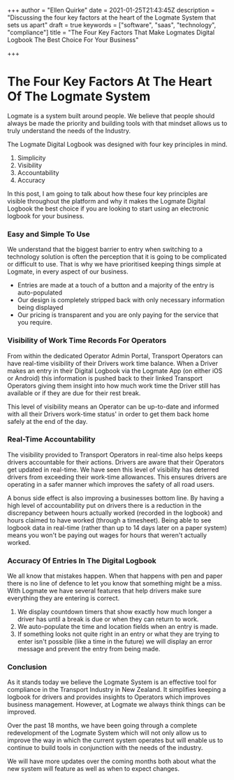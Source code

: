 +++
author = "Ellen Quirke"
date = 2021-01-25T21:43:45Z
description = "Discussing the four key factors at the heart of the Logmate System that sets us apart"
draft = true
keywords = ["software", "saas", "technology", "compliance"]
title = "The Four Key Factors That Make Logmates Digital Logbook The Best Choice For Your Business"

+++
# The Four Key Factors At The Heart Of The Logmate System

Logmate is a system built around people. We believe that people should always be made the priority and building tools with that mindset allows us to truly understand the needs of the Industry. 

The Logmate Digital Logbook was designed with four key principles in mind. 

1. Simplicity
2. Visibility
3. Accountability
4. Accuracy

In this post, I am going to talk about how these four key principles are visible throughout the platform and why it makes the Logmate Digital Logbook the best choice if you are looking to start using an electronic logbook for your business. 

### Easy and Simple To Use

We understand that the biggest barrier to entry when switching to a technology solution is often the perception that it is going to be complicated or difficult to use. That is why we have prioritised keeping things simple at Logmate, in every aspect of our business. 

* Entries are made at a touch of a button and a majority of the entry is auto-populated
* Our design is completely stripped back with only necessary information being displayed
* Our pricing is transparent and you are only paying for the service that you require.

### Visibility of Work Time Records For Operators

From within the dedicated Operator Admin Portal, Transport Operators can have real-time visibility of their Drivers work time balance. When a Driver makes an entry in their Digital Logbook via the Logmate App (on either iOS or Android) this information is pushed back to their linked Transport Operators giving them insight into how much work time the Driver still has available or if they are due for their rest break.

This level of visibility means an Operator can be up-to-date and informed with all their Drivers work-time status' in order to get them back home safely at the end of the day.

### Real-Time Accountability

The visibility provided to Transport Operators in real-time also helps keeps drivers accountable for their actions. Drivers are aware that their Operators get updated in real-time. We have seen this level of visibility has deterred drivers from exceeding their work-time allowances. This ensures drivers are operating in a safer manner which improves the safety of all road users.

A bonus side effect is also improving a businesses bottom line. By having a high level of accountability put on drivers there is a reduction in the discrepancy between hours actually worked (recorded in the logbook) and hours claimed to have worked (through a timesheet). Being able to see logbook data in real-time (rather than up to 14 days later on a paper system) means you won't be paying out wages for hours that weren't actually worked.

### Accuracy Of Entries In The Digital Logbook

We all know that mistakes happen. When that happens with pen and paper there is no line of defence to let you know that something might be a miss. With Logmate we have several features that help drivers make sure everything they are entering is correct.

1. We display countdown timers that show exactly how much longer a driver has until a break is due or when they can return to work.
2. We auto-populate the time and location fields when an entry is made.
3. If something looks not quite right in an entry or what they are trying to enter isn't possible (like a time in the future) we will display an error message and prevent the entry from being made.

### Conclusion

As it stands today we believe the Logmate System is an effective tool for compliance in the Transport Industry in New Zealand. It simplifies keeping a logbook for drivers and provides insights to Operators which improves business management. However, at Logmate we always think things can be improved. 

Over the past 18 months, we have been going through a complete redevelopment of the Logmate System which will not only allow us to improve the way in which the current system operates but will enable us to continue to build tools in conjunction with the needs of the industry. 

We will have more updates over the coming months both about what the new system will feature as well as when to expect changes. 